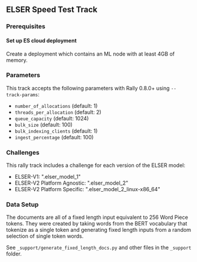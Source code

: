 ## ELSER Speed Test Track

### Prerequisites
#### Set up ES cloud deployment
Create a deployment which contains an ML node with at least 4GB of memory.

### Parameters
This track accepts the following parameters with Rally 0.8.0+ using `--track-params`:
* `number_of_allocations` (default: 1)
* `threads_per_allocation` (default: 2)
* `queue_capacity` (default: 1024)
* `bulk_size` (default: 100)
* `bulk_indexing_clients` (default: 1)
* `ingest_percentage` (default: 100)

### Challenges
This rally track includes a challenge for each version of the ELSER model:
* ELSER-V1: ".elser_model_1"
* ELSER-V2 Platform Agnostic: ".elser_model_2"
* ELSER-V2 Platform Specific: ".elser_model_2_linux-x86_64"


### Data Setup
The documents are all of a fixed length input equivalent to 256 Word Piece tokens. They were created by taking words from the BERT vocabulary that tokenize as a single token and generating fixed length inputs from a random selection of single token words.

See `_support/generate_fixed_length_docs.py` and other files in the `_support` folder.